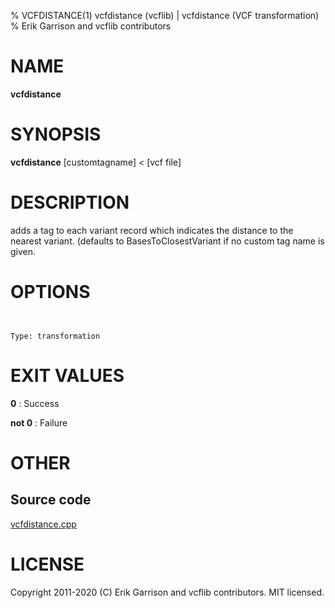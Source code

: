 % VCFDISTANCE(1) vcfdistance (vcflib) | vcfdistance (VCF transformation)
% Erik Garrison and vcflib contributors

# NAME

**vcfdistance**

# SYNOPSIS

**vcfdistance** [customtagname] < [vcf file]

# DESCRIPTION

adds a tag to each variant record which indicates the distance to the nearest variant. (defaults to BasesToClosestVariant if no custom tag name is given.



# OPTIONS

```


Type: transformation

```





# EXIT VALUES

**0**
: Success

**not 0**
: Failure

# OTHER

## Source code

[vcfdistance.cpp](https://github.com/vcflib/vcflib/blob/master/src/vcfdistance.cpp)

# LICENSE

Copyright 2011-2020 (C) Erik Garrison and vcflib contributors. MIT licensed.

<!--
  Created with ./scripts/bin2md.rb scripts/bin2md-template.erb
-->
